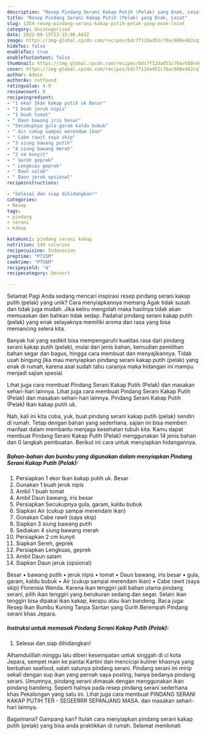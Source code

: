 ```yaml
---
description: "Resep Pindang Serani Kakap Putih (Pelak) yang Enak, Lezat"
title: "Resep Pindang Serani Kakap Putih (Pelak) yang Enak, Lezat"
slug: 1354-resep-pindang-serani-kakap-putih-pelak-yang-enak-lezat
category: Uncategorized
date: 2022-09-15T13:15:06.643Z
image: https://img-global.cpcdn.com/recipes/bdc7f12dad51c70a/680x482cq70/pindang-serani-kakap-putih-pelak-foto-resep-utama.jpg
hideToc: false
enableToc: true
enableTocContent: false
thumbnail: https://img-global.cpcdn.com/recipes/bdc7f12dad51c70a/680x482cq70/pindang-serani-kakap-putih-pelak-foto-resep-utama.jpg
cover: https://img-global.cpcdn.com/recipes/bdc7f12dad51c70a/680x482cq70/pindang-serani-kakap-putih-pelak-foto-resep-utama.jpg
author: Admin
authorAv: notfound
ratingvalue: 4.9
reviewcount: 8
recipeingredient:
- "1 ekor Ikan kakap putih uk Besar"
- "1 buah jeruk nipis"
- "1 buah tomat"
- " Daun bawang iris besar"
- "Secukupnya gula garam kaldu bubuk"
- " Air cukup sampai merendam ikan"
- " Cabe rawit saya skip"
- "3 siung bawang putih"
- "4 siung bawang merah"
- "2 cm kunyit"
- " Sereh geprek"
- " Lengkuas geprek"
- " Daun salam"
- " Daun jeruk opsional"
recipeinstructions:

- "Selesai dan siap dihidangkan!"
categories:
- Resep
tags:
- pindang
- serani
- kakap

katakunci: pindang serani kakap 
nutrition: 149 calories
recipecuisine: Indonesian
preptime: "PT15M"
cooktime: "PT56M"
recipeyield: "4"
recipecategory: Dessert

---
```



Selamat Pagi Anda sedang mencari inspirasi resep pindang serani kakap putih (pelak) yang unik? Cara menyiapkannya memang Agak tidak susah dan tidak juga mudah. Jika keliru mengolah maka hasilnya tidak akan memuaskan dan bahkan tidak sedap. Padahal pindang serani kakap putih (pelak) yang enak selayaknya memiliki aroma dan rasa yang bisa memancing selera kita.


Banyak hal yang sedikit bisa mempengaruhi kualitas rasa dari pindang serani kakap putih (pelak), mulai dari jenis bahan, kemudian pemilihan bahan segar dan bagus, hingga cara membuat dan menyajikannya. Tidak usah bingung jika mau menyiapkan pindang serani kakap putih (pelak) yang enak di rumah, karena asal sudah tahu caranya maka hidangan ini mampu menjadi sajian spesial.

Lihat juga cara membuat Pindang Serani Kakap Putih (Pelak) dan masakan sehari-hari lainnya. Lihat juga cara membuat Pindang Serani Kakap Putih (Pelak) dan masakan sehari-hari lainnya. Pindang Serani Kakap Putih (Pelak) Ikan kakap putih uk.


Nah, kali ini kita coba, yuk, buat pindang serani kakap putih (pelak) sendiri di rumah. Tetap dengan bahan yang sederhana, sajian ini bisa memberi manfaat dalam membantu menjaga kesehatan tubuh kita. Kamu dapat membuat Pindang Serani Kakap Putih (Pelak) menggunakan 14 jenis bahan dan 0 langkah pembuatan. Berikut ini cara untuk menyiapkan hidangannya.

<!--inarticleads1-->

##### Bahan-bahan dan bumbu yang digunakan dalam menyiapkan Pindang Serani Kakap Putih (Pelak):

1. Persiapkan 1 ekor Ikan kakap putih uk. Besar
1. Gunakan 1 buah jeruk nipis
1. Ambil 1 buah tomat
1. Ambil  Daun bawang, iris besar
1. Persiapkan Secukupnya gula, garam, kaldu bubuk
1. Siapkan  Air (cukup sampai merendam ikan)
1. Gunakan  Cabe rawit (saya skip)
1. Siapkan 3 siung bawang putih
1. Sediakan 4 siung bawang merah
1. Persiapkan 2 cm kunyit
1. Siapkan  Sereh, geprek
1. Persiapkan  Lengkuas, geprek
1. Ambil  Daun salam
1. Siapkan  Daun jeruk (opsional)


Besar • bawang putih • jeruk nipis • tomat • Daun bawang, iris besar • gula, garam, kaldu bubuk • Air (cukup sampai merendam ikan) • Cabe rawit (saya skip) Florensia Wenda. Karena ikan tenggiri jadi bahan utama pindang serani, pilih ikan tenggiri yang berukuran sedang dan segar. Selain ikan tenggiri bisa dipakai ikan kakap, kerapu atau ikan bandeng. Baca juga: Resep Ikan Bumbu Kuning Tanpa Santan yang Gurih Berempah Pindang serani khas Jepara. 

<!--inarticleads2-->

##### Instruksi untuk memasak Pindang Serani Kakap Putih (Pelak):


1. Selesai dan siap dihidangkan!

Alhamdulillah minggu lalu diberi kesempatan untuk singgah di ci kota Jepara, sempet main ke pantai Kartini dan mencicipi kuliner khasnya yang berbahan seafood, salah satunya pindang serani. Pindang serani ini mirip sekali dengan sup ikan yang pernah saya posting, hanya bedanya pindang serani. Umumnya, pindang serani dimasak dengan menggunakan ikan pindang bandeng. Seperti halnya pada resep pindang serani sederhana khas Pekalongan yang satu ini. Lihat juga cara membuat PINDANG SERANI KAKAP PUTIH TER - SEGEERRR SEPANJANG MASA. dan masakan sehari-hari lainnya. 

Bagaimana? Gampang kan? Itulah cara menyiapkan pindang serani kakap putih (pelak) yang bisa anda praktikkan di rumah. Selamat menikmati

